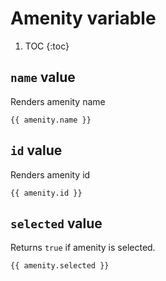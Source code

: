 # Amenity variable

1. TOC
{:toc}

## `name` value

Renders amenity name

~~~django
{{ amenity.name }}
~~~

## `id` value

Renders amenity id

~~~django
{{ amenity.id }}
~~~

## `selected` value

Returns `true` if amenity is selected.

~~~django
{{ amenity.selected }}
~~~
